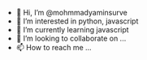 - 👋 Hi, I’m @mohmmadyaminsurve
- 👀 I’m interested in python, javascript
- 🌱 I’m currently learning javascript
- 💞️ I’m looking to collaborate on ...
- 📫 How to reach me ...

<!---
mohmmadyaminsurve/mohmmadyaminsurve is a ✨ special ✨ repository because its `README.md` (this file) appears on your GitHub profile.
You can click the Preview link to take a look at your changes.
--->
